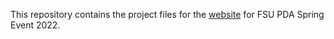 This repository contains the project files for the [website](https://fsupdaspringevent.github.io/) for FSU PDA Spring Event 2022.
